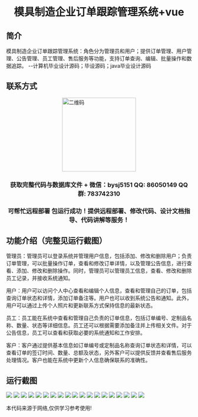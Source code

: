 <p><h1 align="center">模具制造企业订单跟踪管理系统+vue</h1></p>

## 简介
模具制造企业订单跟踪管理系统：角色分为管理员和用户；提供订单管理、用户管理、公告管理、员工管理、售后服务等功能，支持订单查询、编辑、批量操作和数据追踪。    --计算机毕业设计源码；毕设源码；java毕业设计源码


## 联系方式
<img src="https://bs-1329754181.cos.ap-shanghai.myqcloud.com/wx.jpg" alt="二维码" style="display: block; margin: 0 auto;" width="200px">
<p><h3 align="center">获取完整代码与数据库文件 + 微信：bysj5151 QQ: 86050149 QQ群: 783742310</h3></p>
<p><h3 align="center">可帮忙远程部署 包运行成功！提供远程部署、修改代码、设计文档指导、代码讲解等服务！</h3></p>

## 功能介绍（完整见运行截图）
管理员：管理员可以登录系统并管理用户信息，包括添加、修改和删除用户；负责订单管理，可以批量操作订单，查看和修改订单详情，以及管理公告信息，进行查看、添加、修改和删除操作。同时，管理员可以管理员工信息，查看、修改和删除员工记录，并接收系统通知。

用户：用户可以访问个人中心查看和编辑个人信息，查看和管理自己的订单，包括查询订单状态和详情，添加订单备注等。用户也可以收到系统公告和通知。此外，用户可以通过上传个人照片和更新联系方式保持信息的最新状态。

员工：员工能在系统中查看和管理自己负责的订单信息，包括订单编号、定制品名称、数量、状态等详细信息。员工还可以根据需要添加备注并上传相关文件。对于公告信息，员工可以查看和获取必要的系统通知和工作安排。

客户：客户通过提供基本信息如订单编号或定制品名称查询订单状态和详情，可以查看订单的签订时间、数量、总额及状态，另外客户可以提供反馈并查看售后服务处理情况。客户也能在系统中更新个人信息确保联系的准确性。


## 运行截图
![](https://bs-1329754181.cos.ap-shanghai.myqcloud.com/ssm/MoldManufacturingOrderTrackingSystem/img/001.jpg)
![](https://bs-1329754181.cos.ap-shanghai.myqcloud.com/ssm/MoldManufacturingOrderTrackingSystem/img/002.jpg)
![](https://bs-1329754181.cos.ap-shanghai.myqcloud.com/ssm/MoldManufacturingOrderTrackingSystem/img/003.jpg)
![](https://bs-1329754181.cos.ap-shanghai.myqcloud.com/ssm/MoldManufacturingOrderTrackingSystem/img/004.jpg)
![](https://bs-1329754181.cos.ap-shanghai.myqcloud.com/ssm/MoldManufacturingOrderTrackingSystem/img/005.jpg)
![](https://bs-1329754181.cos.ap-shanghai.myqcloud.com/ssm/MoldManufacturingOrderTrackingSystem/img/006.jpg)
![](https://bs-1329754181.cos.ap-shanghai.myqcloud.com/ssm/MoldManufacturingOrderTrackingSystem/img/007.jpg)
![](https://bs-1329754181.cos.ap-shanghai.myqcloud.com/ssm/MoldManufacturingOrderTrackingSystem/img/008.jpg)
![](https://bs-1329754181.cos.ap-shanghai.myqcloud.com/ssm/MoldManufacturingOrderTrackingSystem/img/009.jpg)
![](https://bs-1329754181.cos.ap-shanghai.myqcloud.com/ssm/MoldManufacturingOrderTrackingSystem/img/010.jpg)
![](https://bs-1329754181.cos.ap-shanghai.myqcloud.com/ssm/MoldManufacturingOrderTrackingSystem/img/011.jpg)
![](https://bs-1329754181.cos.ap-shanghai.myqcloud.com/ssm/MoldManufacturingOrderTrackingSystem/img/012.jpg)
![](https://bs-1329754181.cos.ap-shanghai.myqcloud.com/ssm/MoldManufacturingOrderTrackingSystem/img/013.jpg)
![](https://bs-1329754181.cos.ap-shanghai.myqcloud.com/ssm/MoldManufacturingOrderTrackingSystem/img/014.jpg)
![](https://bs-1329754181.cos.ap-shanghai.myqcloud.com/ssm/MoldManufacturingOrderTrackingSystem/img/015.jpg)
![](https://bs-1329754181.cos.ap-shanghai.myqcloud.com/ssm/MoldManufacturingOrderTrackingSystem/img/016.jpg)
![](https://bs-1329754181.cos.ap-shanghai.myqcloud.com/ssm/MoldManufacturingOrderTrackingSystem/img/017.jpg)
![](https://bs-1329754181.cos.ap-shanghai.myqcloud.com/ssm/MoldManufacturingOrderTrackingSystem/img/018.jpg)
![](https://bs-1329754181.cos.ap-shanghai.myqcloud.com/ssm/MoldManufacturingOrderTrackingSystem/img/019.jpg)

<p>本代码来源于网络,仅供学习参考使用!</p>
